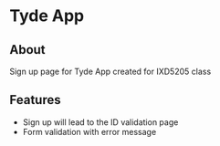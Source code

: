 # Tyde App

## About
Sign up page for Tyde App created for IXD5205 class

## Features 
- Sign up will lead to the ID validation page
- Form validation with error message 
